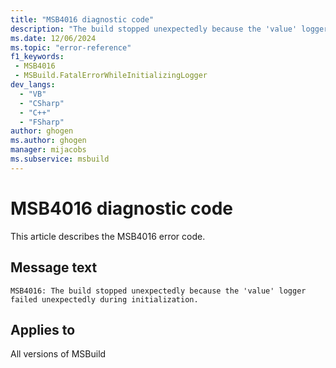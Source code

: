 ```yaml
---
title: "MSB4016 diagnostic code"
description: "The build stopped unexpectedly because the 'value' logger failed unexpectedly during initialization."
ms.date: 12/06/2024
ms.topic: "error-reference"
f1_keywords:
 - MSB4016
 - MSBuild.FatalErrorWhileInitializingLogger
dev_langs:
  - "VB"
  - "CSharp"
  - "C++"
  - "FSharp"
author: ghogen
ms.author: ghogen
manager: mijacobs
ms.subservice: msbuild
---
```


# MSB4016 diagnostic code

<!-- :::ErrorDefinitionDescription::: -->
<!-- :::editable-content name="introDescription"::: -->
This article describes the MSB4016 error code.
<!-- :::editable-content-end::: -->

## Message text

`MSB4016: The build stopped unexpectedly because the 'value' logger failed unexpectedly during initialization.`

<!-- :::editable-content name="postOutputDescription"::: -->
<!--
{StrBegin="MSB4016: "}UE: This message is used for a special exception that is thrown when a logger fails while initializing itself (most
    likely because of a programming error in the logger). When a logger dies, we cannot proceed with the build, and we throw a
    special exception to abort the build.
-->
<!-- :::editable-content-end::: -->
<!-- :::ErrorDefinitionDescription-end::: -->

## Applies to

All versions of MSBuild
